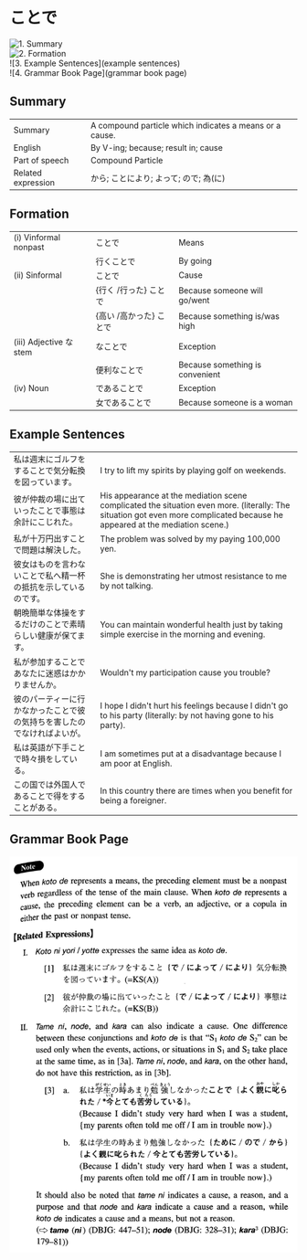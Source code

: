 # ことで

![1. Summary](summary)<br>
![2. Formation](formation)<br>
![3. Example Sentences](example sentences)<br>
![4. Grammar Book Page](grammar book page)<br>


## Summary

<table><tr>   <td>Summary</td>   <td>A compound particle which indicates a means or a cause.</td></tr><tr>   <td>English</td>   <td>By V-ing; because; result in; cause</td></tr><tr>   <td>Part of speech</td>   <td>Compound Particle</td></tr><tr>   <td>Related expression</td>   <td>から; ことにより; よって; ので; 為(に)</td></tr></table>

## Formation

<table class="table"> <tbody><tr class="tr head"> <td class="td"><span class="numbers">(i)</span> <span> <span class="bold">Vinformal nonpast</span></span></td> <td class="td"><span class="concept">ことで</span> </td> <td class="td"><span>Means</span></td> </tr> <tr class="tr"> <td class="td"><span>&nbsp;</span></td> <td class="td"><span>行く<span class="concept">ことで</span></span> </td> <td class="td"><span>By going</span></td> </tr> <tr class="tr head"> <td class="td"><span class="numbers">(ii)</span> <span> <span class="bold">Sinformal</span></span></td> <td class="td"><span class="concept">ことで</span> </td> <td class="td"><span>Cause</span></td> </tr> <tr class="tr"> <td class="td"><span>&nbsp;</span></td> <td class="td"><span>{行く /行った} <span class="concept">ことで</span></span></td> <td class="td"><span>Because someone will go/went</span></td> </tr> <tr class="tr"> <td class="td"><span>&nbsp;</span></td> <td class="td"><span>{高い /高かった} <span class="concept">ことで</span></span></td> <td class="td"><span>Because something is/was high</span></td> </tr> <tr class="tr head"> <td class="td"><span class="numbers">(iii)</span> <span> <span class="bold">Adjective な stem</span></span></td> <td class="td"><span class="concept">なことで</span> </td> <td class="td"><span>Exception</span></td> </tr> <tr class="tr"> <td class="td"><span>&nbsp;</span></td> <td class="td"><span>便利<span class="concept">なことで</span></span> </td> <td class="td"><span>Because something is convenient</span></td> </tr> <tr class="tr head"> <td class="td"><span class="numbers">(iv)</span> <span> <span class="bold">Noun</span></span></td> <td class="td"><span class="concept">であることで</span> </td> <td class="td"><span>Exception</span></td> </tr> <tr class="tr"> <td class="td"><span>&nbsp;</span></td> <td class="td"><span>女<span class="concept">であることで</span></span> </td> <td class="td"><span>Because someone is a woman</span></td> </tr> </tbody></table>

## Example Sentences

<table><tr>   <td>私は週末にゴルフをすることで気分転換を図っています。</td>   <td>I try to lift my spirits by playing golf on weekends.</td></tr><tr>   <td>彼が仲裁の場に出ていったことで事態は余計にこじれた。</td>   <td>His appearance at the mediation scene complicated the situation even more. (literally: The situation got even more complicated because he appeared at the mediation scene.)</td></tr><tr>   <td>私が十万円出すことで問題は解決した。</td>   <td>The problem was solved by my paying 100,000 yen.</td></tr><tr>   <td>彼女はものを言わないことで私へ精一杯の抵抗を示しているのです。</td>   <td>She is demonstrating her utmost resistance to me by not talking.</td></tr><tr>   <td>朝晩簡単な体操をするだけのことで素晴らしい健康が保てます。</td>   <td>You can maintain wonderful health just by taking simple exercise in the morning and evening.</td></tr><tr>   <td>私が参加することであなたに迷惑はかかりませんか。</td>   <td>Wouldn't my participation cause you trouble?</td></tr><tr>   <td>彼のパーティーに行かなかったことで彼の気持ちを害したのでなければよいが。</td>   <td>I hope I didn't hurt his feelings because I didn't go to his party (literally: by not having gone to his party).</td></tr><tr>   <td>私は英語が下手ことで時々損をしている。</td>   <td>I am sometimes put at a disadvantage because I am poor at English.</td></tr><tr>   <td>この国では外国人であることで得をすることがある。</td>   <td>In this country there are times when you benefit for being a foreigner.</td></tr></table>

## Grammar Book Page

![](../img/Intermediateことで.png)

